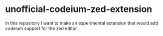 # unofficial-codeium-zed-extension
In this repository I want to make an experimental extension that would add codeium support for the zed editor
